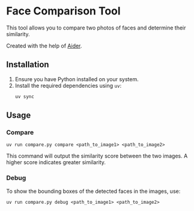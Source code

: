 # Face Comparison Tool

This tool allows you to compare two photos of faces and determine their similarity.

Created with the help of [Aider](https://aider.chat).

## Installation

1. Ensure you have Python installed on your system.
2. Install the required dependencies using `uv`:
   ```sh
   uv sync
   ```

## Usage

### Compare

```shell
uv run compare.py compare <path_to_image1> <path_to_image2>
```

This command will output the similarity score between the two images. A higher score indicates greater similarity.

### Debug

To show the bounding boxes of the detected faces in the images, use:
```shell
uv run compare.py debug <path_to_image1> <path_to_image2>
```

